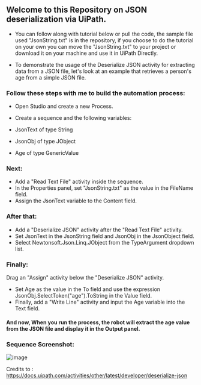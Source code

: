 ## Welcome to this Repository on JSON deserialization via UiPath.
- You can follow along with tutorial below or pull the code, the sample file used "JsonString.txt" is in the repository, if you choose to do the tutorial on your own you can move the "JsonString.txt" to your project or download it on your machine and use it in UiPath Directly.

 - To demonstrate the usage of the Deserialize JSON activity for extracting data from a JSON file, let's look at an example that retrieves a person's age from a simple JSON file.

### Follow these steps with me to build the automation process:

 - Open Studio and create a new Process.
 - Create a sequence and the following variables:

 - JsonText of type	String	
 - JsonObj	of type JObject	
 - Age	of type GenericValue

### Next:
 - Add a "Read Text File" activity inside the sequence.
 - In the Properties panel, set "JsonString.txt" as the value in the FileName field.
 - Assign the JsonText variable to the Content field.
### After that:
 - Add a "Deserialize JSON" activity after the "Read Text File" activity.
 - Set JsonText in the JsonString field and JsonObj in the JsonObject field.
 - Select Newtonsoft.Json.Linq.JObject from the TypeArgument dropdown list.

### Finally:
Drag an "Assign" activity below the "Deserialize JSON" activity.

 - Set Age as the value in the To field and use the expression JsonObj.SelectToken("age").ToString in the Value field.
 - Finally, add a "Write Line" activity and input the Age variable into the Text field.

#### And now, When you run the process, the robot will extract the age value from the JSON file and display it in the Output panel.

### Sequence Screenshot: 

![image](https://github.com/user-attachments/assets/b3d91e06-f028-4ad1-918e-97fd45cba5ce)

Credits to : https://docs.uipath.com/activities/other/latest/developer/deserialize-json
